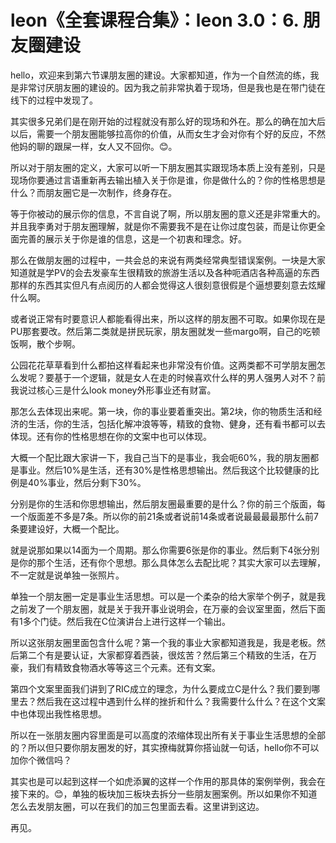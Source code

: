 # leon《全套课程合集》：leon 3.0：6. 朋友圈建设

hello，欢迎来到第六节课朋友圈的建设。大家都知道，作为一个自然流的练，我是非常讨厌朋友圈的建设的。因为我之前非常执着于现场，但是我也是在带门徒在线下的过程中发现了。

其实很多兄弟们是在刚开始的过程就没有那么好的现场和外在。那么的确在加大后以后，需要一个朋友圈能够拉高你的价值，从而女生才会对你有个好的反应，不然他妈的聊的跟屎一样，女人又不回你。😊。

所以对于朋友圈的定义，大家可以听一下朋友圈其实跟现场本质上没有差别，只是现场你要通过言语重新再去输出植入关于你是谁，你是做什么的？你的性格思想是什么？而朋友圈它是一次制作，终身存在。

等于你被动的展示你的信息，不言自说了啊，所以朋友圈的意义还是非常重大的。并且我李勇对于朋友圈理解，就是你不需要我不是在让你过度包装，而是让你更全面完善的展示关于你是谁的信息，这是一个初衷和理念。好。

那么在做朋友圈的过程中，一共会总的来说有两类经常典型错误案例。一块是大家知道就是学PV的会去发豪车生很精致的旅游生活以及各种呃酒店各种高逼的东西那样的东西其实但凡有点阅历的人都会觉得这人很刻意很假是个逼想要刻意去炫耀什么啊。

或者说正常有时要意识人都能看得出来，所以这样的朋友圈不可取。如果你现在是PU那套要改。然后第二类就是拼民玩家，朋友圈就发一些margo啊，自己的吃顿饭啊，散个步啊。

公园花花草草看到什么都拍这样看起来也非常没有价值。这两类都不可学朋友圈怎么发呢？要基于一个逻辑，就是女人在走的时候喜欢什么样的男人强男人对不？前我说过核心三是什么look money外形事业还有财富。

那怎么去体现出来呢。第一块，你的事业要着重突出。第2块，你的物质生活和经济的生活，你的生活，包括化解冲浪等等，精致的食物、健身，还有看书都可以去体现。还有你的性格思想在你的文案中也可以体现。

大概一个配比跟大家讲一下，我自己当下的是事业，我会呃60%，我的朋友圈都是事业。然后10%是生活，还有30%是性格思想输出。然后我这个比较健康的比例是40%事业，然后分剩下30%。

分别是你的生活和你思想输出，然后朋友圈最重要的是什么？你的前三个版面，每一个版面差不多是7条。所以你的前21条或者说前14条或者说最最最最那什么前7条要建设好，大概一个配比。

就是说那如果以14面为一个周期。那么你需要6张是你的事业。然后剩下4张分别是你的那个生活，还有你个思想。那么具体怎么去配比呢？其实大家可以去理解，不一定就是说单独一张照片。

单独一个朋友圈一定是事业生活思想。可以是一个柔杂的给大家举个例子，就是我之前发了一个朋友圈，就是关于我开事业说明会，在万豪的会议室里面，然后下面有1多个门徒。然后我在C位演讲台上进行这样一个输出。

所以这张朋友圈里面包含什么呢？第一个我的事业大家都知道我是，我是老板。然后第二个有是要认证，大家都穿着西装，很炫苦？然后第三个精致的生活，在万豪，我们有精致食物酒水等等这三个元素。还有文案。

第四个文案里面我们讲到了RIC成立的理念，为什么要成立C是什么？我们要到哪里去？然后我在这过程中遇到什么样的挫折和什么？我需要什么什么？在这个文案中也体现出我性格思想。

所以在一张朋友圈内容里面是可以高度的浓缩体现出所有关于事业生活思想的全部的？所以但只要你朋友圈发的好，其实撩梅就算你搭讪就一句话，hello你不可以加你个微信吗？

其实也是可以起到这样一个如虎添翼的这样一个作用的那具体的案例举例，我会在接下来的。😊，单独的板块加三板块去拆分一些朋友圈案例。所以如果你不知道怎么去发朋友圈，可以在我们的加三包里面去看。这里讲到这边。

再见。